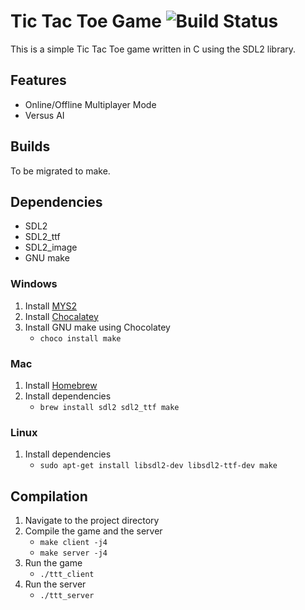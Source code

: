 # Tic Tac Toe Game ![Build Status](https://github.com/my3t/TicTacToe/workflows/Build/badge.svg)

This is a simple Tic Tac Toe game written in C using the SDL2 library.

## Features

- Online/Offline Multiplayer Mode
- Versus AI

## Builds

To be migrated to make.

## Dependencies

- SDL2
- SDL2_ttf
- SDL2_image
- GNU make

### Windows

1. Install [MYS2](https://www.msys2.org)
2. Install [Chocalatey](https://chocolatey.org/install)
3. Install GNU make using Chocolatey
   - `choco install make`

### Mac

1. Install [Homebrew](https://brew.sh/)
2. Install dependencies
   - `brew install sdl2 sdl2_ttf make`

### Linux

1. Install dependencies
   - `sudo apt-get install libsdl2-dev libsdl2-ttf-dev make`

## Compilation

1. Navigate to the project directory
2. Compile the game and the server
   - `make client -j4`
   - `make server -j4`
3. Run the game
   - `./ttt_client`
4. Run the server
   - `./ttt_server`
